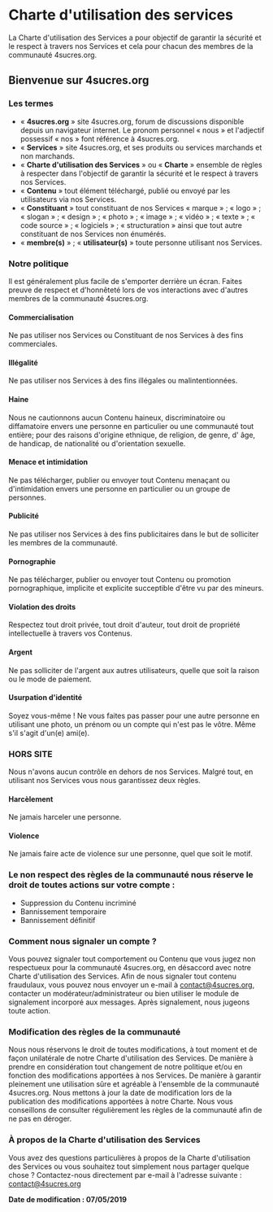 # Charte d'utilisation des services

La Charte d'utilisation des Services a pour objectif de garantir la sécurité et le respect à travers nos Services et cela pour chacun des membres de la communauté 4sucres.org.

## Bienvenue sur 4sucres.org

### Les termes

- « **4sucres.org** » site 4sucres.org, forum de discussions disponible depuis un navigateur internet. Le pronom personnel « nous » et l'adjectif possessif « nos » font référence à 4sucres.org.
- « **Services** » site 4sucres.org, et ses produits ou services marchands et non marchands.
- « **Charte d'utilisation des Services** » ou « **Charte** » ensemble de règles à respecter dans l'objectif de garantir la sécurité et le respect à travers nos Services.
- « **Contenu** » tout élément téléchargé, publié ou envoyé par les utilisateurs via nos Services.
- « **Constituant** » tout constituant de nos Services « marque » ; « logo » ; « slogan » ; « design » ; « photo » ; « image » ; « vidéo » ; « texte » ; « code source » ; « logiciels » ; « structuration » ainsi que tout autre constituant de nos Services non énumérés.
- « **membre(s)** » ; « **utilisateur(s)** » toute personne utilisant nos Services.

### Notre politique

Il est généralement plus facile de s'emporter derrière un écran. Faites preuve de respect et d'honnêteté lors de vos interactions avec d'autres membres de la communauté 4sucres.org.

#### Commercialisation

Ne pas utiliser nos Services ou Constituant de nos Services à des fins commerciales.

#### Illégalité

Ne pas utiliser nos Services à des fins illégales ou malintentionnées.

#### Haine

Nous ne cautionnons aucun Contenu haineux, discriminatoire ou diffamatoire envers une personne en particulier ou une communauté tout entière; pour des raisons d'origine ethnique, de religion, de genre, d' âge, de handicap, de nationalité ou d'orientation sexuelle.

#### Menace et intimidation

Ne pas télécharger, publier ou envoyer tout Contenu menaçant ou d'intimidation envers une personne en particulier ou un groupe de personnes.

#### Publicité

Ne pas utiliser nos Services à des fins publicitaires dans le but de solliciter les membres de la communauté.

#### Pornographie

Ne pas télécharger, publier ou envoyer tout Contenu ou promotion pornographique, implicite et explicite succeptible d'être vu par des mineurs.

#### Violation des droits

Respectez tout droit privée, tout droit d'auteur, tout droit de propriété intellectuelle à travers vos Contenus.

#### Argent

Ne pas solliciter de l'argent aux autres utilisateurs, quelle que soit la raison ou le mode de paiement.

#### Usurpation d'identité

Soyez vous-même ! Ne vous faites pas passer pour une autre personne en utilisant une photo, un prénom ou un compte qui n'est pas le vôtre. Même s'il s'agit d'un(e) ami(e).

### HORS SITE

Nous n'avons aucun contrôle en dehors de nos Services. Malgré tout, en utilisant nos Services vous nous garantissez deux règles.

#### Harcèlement

Ne jamais harceler une personne.

#### Violence

Ne jamais faire acte de violence sur une personne, quel que soit le motif.

### Le non respect des règles de la communauté nous réserve le droit de toutes actions sur votre compte :

- Suppression du Contenu incriminé
- Bannissement temporaire
- Bannissement définitif

### Comment nous signaler un compte ?

Vous pouvez signaler tout comportement ou Contenu que vous jugez non respectueux pour la communauté 4sucres.org, en désaccord avec notre Charte d'utilisation des Services. Afin de nous signaler tout contenu fraudulaux, vous pouvez nous envoyer un e-mail à contact@4sucres.org, contacter un modérateur/administrateur ou bien utiliser le module de signalement incorporé aux messages. Après signalement, nous jugeons toute action.

### Modification des règles de la communauté

Nous nous réservons le droit de toutes modifications, à tout moment et de façon unilatérale de notre Charte d'utilisation des Services. De manière à prendre en considération tout changement de notre politique et/ou en fonction des modifications apportées à nos Services. De manière à garantir pleinement une utilisation sûre et agréable à l'ensemble de la communauté 4sucres.org. Nous mettons à jour la date de modification lors de la publication des modifications apportées à notre Charte. Nous vous conseillons de consulter régulièrement les règles de la communauté afin de ne pas en déroger.

### À propos de la Charte d'utilisation des Services

Vous avez des questions particulières à propos de la Charte d'utilisation des Services ou vous souhaitez tout simplement nous partager quelque chose ? Contactez-nous directement par e-mail à l'adresse suivante : contact@4sucres.org

**Date de modification : 07/05/2019**
